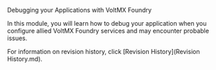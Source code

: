 ﻿

Debugging your Applications with VoltMX Foundry

In this module, you will learn how to debug your application when you configure allied VoltMX Foundry services and may encounter probable issues.

For information on revision history, click [Revision History](Revision History.md).
